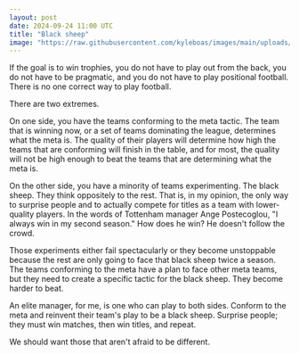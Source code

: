 ```yaml
---
layout: post
date: 2024-09-24 11:00 UTC
title: "Black sheep"
image: "https://raw.githubusercontent.com/kyleboas/images/main/uploads/2024/09/20/Image-20Sep2024_02:28:15.png"
---
```


If the goal is to win trophies, you do not have to play out from the back, you do not have to be pragmatic, and you do not have to play positional football. There is no one correct way to play football.

<!---more--->

There are two extremes.

On one side, you have the teams conforming to the meta tactic. The team that is winning now, or a set of teams dominating the league, determines what the meta is. The quality of their players will determine how high the teams that are conforming will finish in the table, and for most, the quality will not be high enough to beat the teams that are determining what the meta is. 

On the other side, you have a minority of teams experimenting. The black sheep. They think oppositely to the rest. That is, in my opinion, the only way to surprise people and to actually compete for titles as a team with lower-quality players. In the words of Tottenham manager Ange Postecoglou, "I always win in my second season." How does he win? He doesn't follow the crowd.

Those experiments either fail spectacularly or they become unstoppable because the rest are only going to face that black sheep twice a season. The teams conforming to the meta have a plan to face other meta teams, but they need to create a specific tactic for the black sheep. They become harder to beat.

An elite manager, for me, is one who can play to both sides. Conform to the meta and reinvent their team's play to be a black sheep. Surprise people; they must win matches, then win titles, and repeat.

We should want those that aren't afraid to be different.
